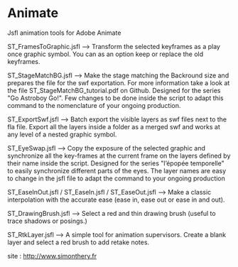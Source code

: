 # Animate
Jsfl animation tools for Adobe Animate

ST_FramesToGraphic.jsfl -->
Transform the selected keyframes as a play once graphic symbol. You can as an option keep or replace the old keyframes.

ST_StageMatchBG.jsfl -->
Make the stage matching the Backround size and prepares the file for the swf exportation. For more information take a look at the file ST_StageMatchBG_tutorial.pdf on Github.
Designed for the series "Go Astroboy Go!". Few changes to be done inside the script to adapt this command to the nomenclature of your ongoing production.

ST_ExportSwf.jsfl -->
Batch export the visible layers as swf files next to the fla file. Export all the layers inside a folder as a merged swf and works at any level of a nested graphic symbol.

ST_EyeSwap.jsfl -->
Copy the exposure of the selected graphic and synchronize all the key-frames at the current frame on the layers defined by their name inside the script. 
Designed for the series "l’épopée temporelle" to easily synchronize different parts of the eyes. The layer names are easy to change in the jsfl file to adapt the command to your ongoing production

ST_EaseInOut.jsfl / ST_EaseIn.jsfl / ST_EaseOut.jsfl -->
Make a classic interpolation with the accurate ease (ease in, ease out or ease in and out).

ST_DrawingBrush.jsfl -->
Select a red and thin drawing brush (useful to trace shadows or posings.)

ST_RtkLayer.jsfl -->
A simple tool for animation supervisors. Create a blank layer and select a red brush to add retake notes.

site : http://www.simonthery.fr